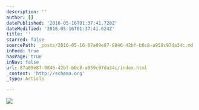 ```yaml
---
description: ''
author: []
datePublished: '2016-05-16T01:37:41.728Z'
dateModified: '2016-05-16T01:37:41.624Z'
title: ''
starred: false
sourcePath: _posts/2016-05-16-87a09e87-9846-42bf-b0c8-a959c97da34c.md
inFeed: true
hasPage: true
inNav: false
url: 87a09e87-9846-42bf-b0c8-a959c97da34c/index.html
_context: 'http://schema.org'
_type: Article

---
```

![](https://the-grid-user-content.s3-us-west-2.amazonaws.com/357da7cc-2cc8-4e5f-aea8-8760fcb824eb.png)